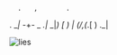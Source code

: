       .   ,       .  
  . __|_ -+- _  _.|_ 
\_|_) [ ) | (/,(_.[ )
._|      

![lies](https://i.imgur.com/kS6Vz58.gif)
